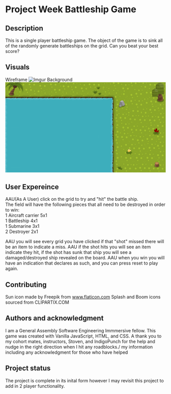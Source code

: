 # Project Week Battleship Game

## Description
This is a single player battleship game.  The object of the game is to sink all of the randomly generate battleships on the grid.  Can you beat your best score?

## Visuals
Wireframe
![Imgur](https://i.imgur.com/sZAbWvC.png)
Background
![background](images/../Images/oceanscene.png)

## User Expereince 
AAU(As A User) click on the grid to try and "hit" the battle ship.  
The field will have the following pieces that all need to be destroyed in order to win:
<br/>1 Aircraft carrier 5x1
<br/>1 Battleship 4x1
<br/>1 Submarine  3x1
<br/>2 Destroyer  2x1 

AAU you will see every grid you have clicked if that "shot" missed there will be an item to indicate a miss.
AAU if the shot hits you will see an item indicate they hit, if the shot has sunk that ship you will see a damaged/destroyed ship revealed on the board.
AAU when you win you will have an indication that declares as such, and you can press reset to play again. 

## Contributing
Sun icon made by Freepik from www.flaticon.com
Splash and Boom icons sourced from CLIPARTIX.COM

## Authors and acknowledgment
I am a General Assembly Software Engineering Immmersive fellow.
This game was created with Vanilla JavaScript, HTML, and CSS.
A thank you to my cohort mates, instructors, Stoven, and IndigoPunch for the help and nudge in the right direction when I hit any roadblocks./
my information including any acknowledgment for those who have helped 

## Project status
The project is complete in its inital form however I may revisit this project to add in 2 player functionality. 